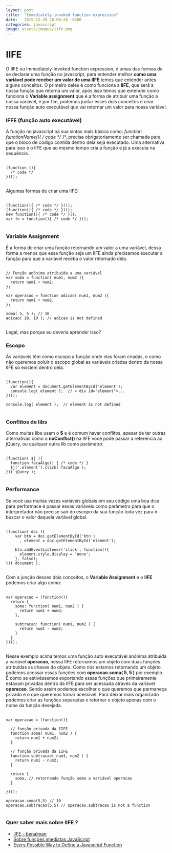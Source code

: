 ```yaml
---
layout: post
title:  "Immediately-invoked function expression"
date:   2015-12-20 20:00:28 -0200
categories: javascript
image: assets/images/iife.png
---
```


# IIFE

O IIFE ou Immediately-invoked function expression, é umas das formas de se declarar uma função no javascript, para entender melhor **como uma variável pode receber um valor de uma IIFE** temos que entender antes alguns conceitos.
O primeiro deles é como funciona a **IIFE**, que será a nossa função que retorna um valor, após isso temos que entender como funciona o **Variable assignment** que é a forma de atribuir uma função a nossa variável, e por fim, podemos juntar esses dois conceitos e criar nossa função auto executável que vai retornar um valor para nossa variável.

### IFFE (função auto executável)

A função no javascript na sua sintax mais básica como: **function functionName(){ /* code */ }**, precisa obrigatoriamente ser chamada para que o bloco de código contida dentro dela seja executado. Uma alternativa para isso é o IIFE que ao mesmo tempo cria a função e já a executa na sequência.

<pre>
  <code class="language-javascript">
(function (){
  /* code */
})();
  </code>
</pre>

Algumas formas de criar uma IIFE:

<pre>
  <code class="language-javascript">
(function(){ /* code */ }());
(function(){ /* code */ })();
new function(){ /* code */ }();
var fn = function(){ /* code */ }();
  </code>
</pre>

### Variable Assignment

É a forma de criar uma função retornando um valor a uma variável, dessa forma a menos que essa função seja um IIFE ainda precisamos executar a função para que a variável receba o valor retornado dela.

<pre>
  <code class="language-javascript">
// Função anônima atribuída a uma variável
var soma = function( num1, num2 ){
  return num1 + num2;
};

var operacao = function adicao( num1, num2 ){
  return num1 + num2;
};

soma( 5, 5 ); // 10
adicao( 10, 10 ); // adicao is not defined
  </code>
</pre>

Legal, mas porque eu deveria aprender isso?

### Escopo
As variáveis têm como escopo a função onde elas foram criadas, e como não queremos poluir o escopo global as variáveis criadas dentro da nossa IIFE só existem dentro dela.

<pre>
  <code class="language-javascript">
(function(){
  var element = document.getElementById('element');
  console.log( element );  // < div id="element">...</ div>
})();

console.log( element );  // element is not defined
  </code>
</pre>

### Conflitos de libs
Como muitas libs usam o **$** e é comum haver conflitos, apesar de ter outras alternativas como o **noConflict()** na IIFE você pode passar a referencia ao jQuery, ou qualquer outra lib como parâmetro:

<pre>
  <code class="language-javascript">
(function( $j ){
  function facaAlgo() { /* code */ }
  $j('.element').click( facaAlgo );
})( jQuery );
  </code>
</pre>

### Performance
Se você usa muitas vezes variáveis globais em seu código uma boa dica para performace é passar essas variáveis como parâmetro para que o interpretador não precise sair do escopo da sua função toda vez para ir buscar o valor daquela variável global.

<pre>
  <code class="language-javascript">
(function( doc ){
    var btn = doc.getElementById('btn')
      , element = doc.getElementById('element');

    btn.addEventListener('click', function(){
      element.style.display = 'none';
    }, false);
})( document );
  </code>
</pre>

Com a junção desses dois conceitos, o **Variable Assignment** e o **IIFE** podemos criar algo como:

<pre>
  <code class="language-javascript">
var operacao = (function(){
  return {
    soma: function( num1, num2 ) {
      return num1 + num2;
    },

    subtracao: function( num1, num2 ) {
      return num1 - num2;
    }
  }
})();
  </code>
</pre>

Nesse exemplo acima temos uma função auto executável anônima atribuída a variável **operacao**, nessa IIFE retornamos um objeto com duas funções atribuídas as chaves do objeto. Como nós estamos retornando um objeto podemos acessar essas funções com **operacao.soma( 5, 5 )** por exemplo.
É como se estivéssemos exportando essas funções que primeiramente estavam privadas dentro da IIFE para ser acessada através da variável **operacao**. Sendo assim podemos escolher o que queremos que permaneça privado e o que queremos tornar acessível.
Para deixar mais organizado podemos criar as funções separadas e retornar o objeto apenas com o nome da função desejada.

<pre>
  <code class="language-javascript">
var operacao = (function(){

  // função privada da IIFE
  function soma( num1, num2 ) {
    return num1 + num2;
  }

  // função privada da IIFE
  function subtracao( num1, num2 ) {
    return num1 - num2;
  }

  return {
    soma, // retornando função soma a variável operacao
  }

})();

operacao.soma(5,5) // 10
operacao.subtracao(5,5) // operacao.subtracao is not a function
  </code>
</pre>

### Quer saber mais sobre IIFE ?
- [IIFE - benalman ](http://benalman.com/news/2010/11/immediately-invoked-function-expression/)
- [Sobre funções imediatas JavaScript](http://imasters.com.br/front-end/javascript/sobre-funcoes-imediatas-javascript-iife/)
- [Every Possible Way to Define a Javascript Function](http://www.bryanbraun.com/2014/11/27/every-possible-way-to-define-a-javascript-function)

